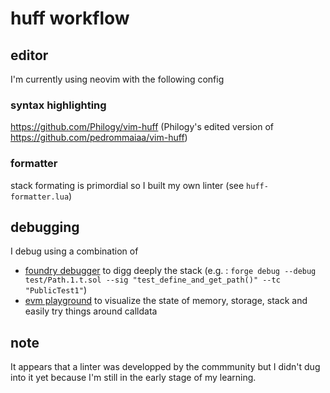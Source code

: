 # huff workflow
## editor 
I'm currently using neovim with the following config 
### syntax highlighting
https://github.com/Philogy/vim-huff (Philogy's edited version of https://github.com/pedrommaiaa/vim-huff)

### formatter
stack formating is primordial so I built my own linter (see `huff-formatter.lua`)

## debugging
I debug using a combination of 
- [foundry debugger](https://book.getfoundry.sh/forge/debugger/) to digg deeply the stack (e.g. : `forge debug --debug test/Path.1.t.sol --sig "test_define_and_get_path()" --tc "PublicTest1"`)
- [evm playground](https://www.evm.codes/playground) to visualize the state of memory, storage, stack and easily try things around calldata

## note
It appears that a linter was developped by the commmunity but I didn't dug into it yet because I'm still in the early stage of my learning.